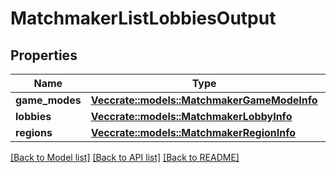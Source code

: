 # MatchmakerListLobbiesOutput

## Properties

Name | Type | Description | Notes
------------ | ------------- | ------------- | -------------
**game_modes** | [**Vec<crate::models::MatchmakerGameModeInfo>**](MatchmakerGameModeInfo.md) |  | 
**lobbies** | [**Vec<crate::models::MatchmakerLobbyInfo>**](MatchmakerLobbyInfo.md) |  | 
**regions** | [**Vec<crate::models::MatchmakerRegionInfo>**](MatchmakerRegionInfo.md) |  | 

[[Back to Model list]](../README.md#documentation-for-models) [[Back to API list]](../README.md#documentation-for-api-endpoints) [[Back to README]](../README.md)


